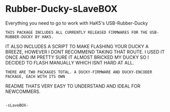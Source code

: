 # Rubber-Ducky-sLaveBOX
Everything you need to go to work with HaK5's USB-Rubber-Ducky

    THIS PACKAGE INCLUDES ALL CURRENTLY RELEASED FIRMWARES FOR THE USB-RUBBER-DUCKY BY HAK5.
  IT ALSO INCLUDES A SCRIPT TO MAKE FLASHING YOUR DUCKY A BREEZE, HOWEVER I DONT RECOMMEND 
  TAKING THAT ROUTE. I USED IT ONCE AND IM PRETTY SURE IT ALMOST BRICKED MY DUCKY SO I DECIDED
  TO FLASH MANUALLY WHICH ISNT HARD AT ALL. 
  
  
    THERE ARE TWO PACKAGES TOTAL. A DUCKY-FIRMWARE AND DUCKY-ENCODER PACKAGE, EACH WITH ITS OWN 
  README THATS VERY EASY TO UNDERSTAND AND IDEAL FOR NEWCOMMERS.
  
           
                                                                                     -sLaveBOX-
